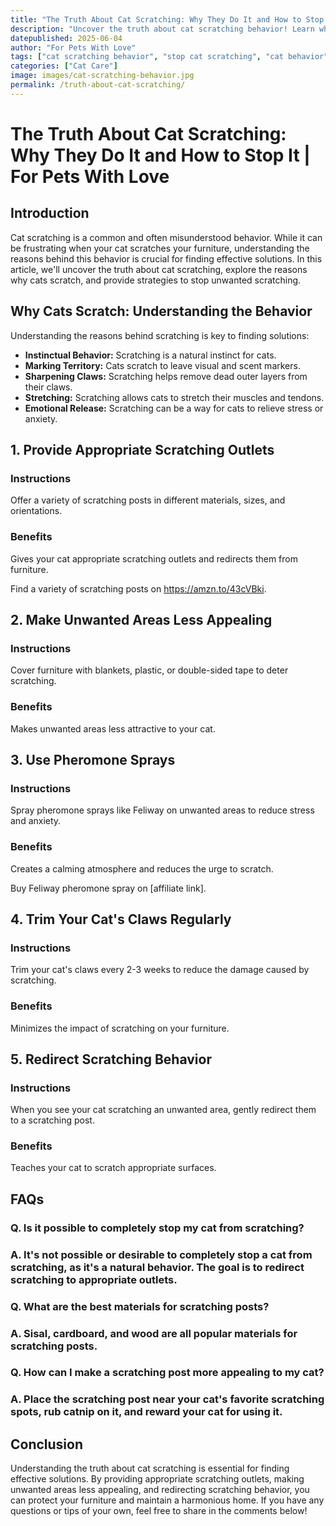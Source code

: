 ```yaml
---
title: "The Truth About Cat Scratching: Why They Do It and How to Stop It | For Pets With Love"
description: "Uncover the truth about cat scratching behavior! Learn why cats scratch and discover effective strategies to stop unwanted scratching."
datepublished: 2025-06-04
author: "For Pets With Love"
tags: ["cat scratching behavior", "stop cat scratching", "cat behavior"]
categories: ["Cat Care"]
image: images/cat-scratching-behavior.jpg
permalink: /truth-about-cat-scratching/
---
```


# The Truth About Cat Scratching: Why They Do It and How to Stop It | For Pets With Love

## Introduction

Cat scratching is a common and often misunderstood behavior. While it can be frustrating when your cat scratches your furniture, understanding the reasons behind this behavior is crucial for finding effective solutions. In this article, we'll uncover the truth about cat scratching, explore the reasons why cats scratch, and provide strategies to stop unwanted scratching.

## Why Cats Scratch: Understanding the Behavior

Understanding the reasons behind scratching is key to finding solutions:

*   **Instinctual Behavior:** Scratching is a natural instinct for cats.
*   **Marking Territory:** Cats scratch to leave visual and scent markers.
*   **Sharpening Claws:** Scratching helps remove dead outer layers from their claws.
*   **Stretching:** Scratching allows cats to stretch their muscles and tendons.
*   **Emotional Release:** Scratching can be a way for cats to relieve stress or anxiety.

## 1. Provide Appropriate Scratching Outlets

### Instructions

Offer a variety of scratching posts in different materials, sizes, and orientations.

### Benefits

Gives your cat appropriate scratching outlets and redirects them from furniture.

Find a variety of scratching posts on https://amzn.to/43cVBki.
## 2. Make Unwanted Areas Less Appealing

### Instructions

Cover furniture with blankets, plastic, or double-sided tape to deter scratching.

### Benefits

Makes unwanted areas less attractive to your cat.

## 3. Use Pheromone Sprays

### Instructions

Spray pheromone sprays like Feliway on unwanted areas to reduce stress and anxiety.

### Benefits

Creates a calming atmosphere and reduces the urge to scratch.

Buy Feliway pheromone spray on [affiliate link].
## 4. Trim Your Cat's Claws Regularly

### Instructions

Trim your cat's claws every 2-3 weeks to reduce the damage caused by scratching.

### Benefits

Minimizes the impact of scratching on your furniture.

## 5. Redirect Scratching Behavior

### Instructions

When you see your cat scratching an unwanted area, gently redirect them to a scratching post.

### Benefits

Teaches your cat to scratch appropriate surfaces.

## FAQs

### Q. Is it possible to completely stop my cat from scratching?

### A. It's not possible or desirable to completely stop a cat from scratching, as it's a natural behavior. The goal is to redirect scratching to appropriate outlets.

### Q. What are the best materials for scratching posts?

### A. Sisal, cardboard, and wood are all popular materials for scratching posts.

### Q. How can I make a scratching post more appealing to my cat?

### A. Place the scratching post near your cat's favorite scratching spots, rub catnip on it, and reward your cat for using it.

## Conclusion

Understanding the truth about cat scratching is essential for finding effective solutions. By providing appropriate scratching outlets, making unwanted areas less appealing, and redirecting scratching behavior, you can protect your furniture and maintain a harmonious home. If you have any questions or tips of your own, feel free to share in the comments below!
